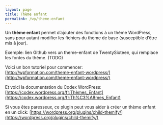 ```yaml
---
layout: page
title: Thème enfant
permalink: /wp/theme-enfant
---
```


Un **thème enfant** permet d’ajouter des fonctions à un thème WordPress, sans pour autant modifier les fichiers du thème de base (susceptible d’être mis à jour).

Exemple: lien Github vers un theme-enfant de TwentySixteen, qui remplace les fontes du thème. (TODO)

Voici un bon tutoriel pour commencer:     
[http://wpformation.com/theme-enfant-wordpress/](http://wpformation.com/theme-enfant-wordpress/)

Et voici la documentation du Codex WordPress: [https://codex.wordpress.org/fr:Thèmes_Enfant](https://codex.wordpress.org/fr:Th%C3%A8mes_Enfant)

Si vous êtes paresseux, ce plugin peut vous aider à créer un thème enfant en un click: [https://wordpress.org/plugins/child-themify/](https://wordpress.org/plugins/child-themify/)